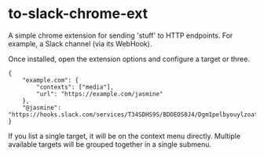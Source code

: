 # to-slack-chrome-ext

A simple chrome extension for sending 'stuff' to HTTP endpoints. For example,
a Slack channel (via its WebHook).

Once installed, open the extension options and configure a target or three.

```
{
    "example.com": {
        "contexts": ["media"],
        "url": "https://example.com/jasmine"
    },
    "@jasmine": "https://hooks.slack.com/services/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"
}
```

If you list a single target, it will be on the context menu directly. Multiple
available targets will be grouped together in a single submenu.
